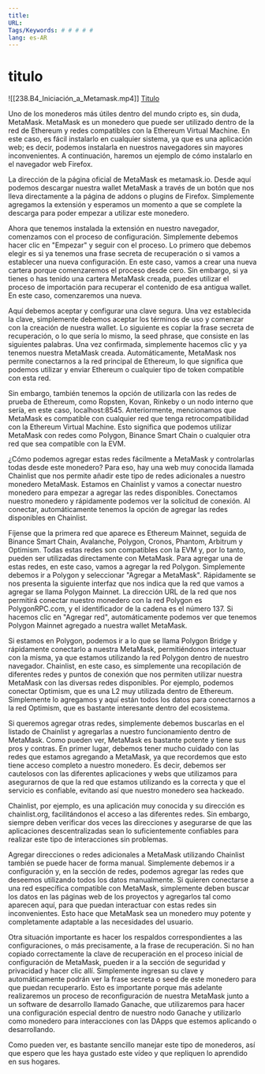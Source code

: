 ```yaml
---
title: 
URL: 
Tags/Keywords: # # # # #
lang: es-AR
---
```

# titulo
![[238.B4_Iniciación_a_Metamask.mp4]]
[Titulo](URL)

Uno de los monederos más útiles dentro del mundo cripto es, sin duda, MetaMask. MetaMask es un monedero que puede ser utilizado dentro de la red de Ethereum y redes compatibles con la Ethereum Virtual Machine. En este caso, es fácil instalarlo en cualquier sistema, ya que es una aplicación web; es decir, podemos instalarla en nuestros navegadores sin mayores inconvenientes. A continuación, haremos un ejemplo de cómo instalarlo en el navegador web Firefox.

La dirección de la página oficial de MetaMask es metamask.io. Desde aquí podemos descargar nuestra wallet MetaMask a través de un botón que nos lleva directamente a la página de addons o plugins de Firefox. Simplemente agregamos la extensión y esperamos un momento a que se complete la descarga para poder empezar a utilizar este monedero.

Ahora que tenemos instalada la extensión en nuestro navegador, comenzamos con el proceso de configuración. Simplemente debemos hacer clic en "Empezar" y seguir con el proceso. Lo primero que debemos elegir es si ya tenemos una frase secreta de recuperación o si vamos a establecer una nueva configuración. En este caso, vamos a crear una nueva cartera porque comenzaremos el proceso desde cero. Sin embargo, si ya tienes o has tenido una cartera MetaMask creada, puedes utilizar el proceso de importación para recuperar el contenido de esa antigua wallet. En este caso, comenzaremos una nueva.

Aquí debemos aceptar y configurar una clave segura. Una vez establecida la clave, simplemente debemos aceptar los términos de uso y comenzar con la creación de nuestra wallet. Lo siguiente es copiar la frase secreta de recuperación, o lo que sería lo mismo, la seed phrase, que consiste en las siguientes palabras. Una vez confirmada, simplemente hacemos clic y ya tenemos nuestra MetaMask creada. Automáticamente, MetaMask nos permite conectarnos a la red principal de Ethereum, lo que significa que podemos utilizar y enviar Ethereum o cualquier tipo de token compatible con esta red.

Sin embargo, también tenemos la opción de utilizarla con las redes de prueba de Ethereum, como Ropsten, Kovan, Rinkeby o un nodo interno que sería, en este caso, localhost:8545. Anteriormente, mencionamos que MetaMask es compatible con cualquier red que tenga retrocompatibilidad con la Ethereum Virtual Machine. Esto significa que podemos utilizar MetaMask con redes como Polygon, Binance Smart Chain o cualquier otra red que sea compatible con la EVM.

¿Cómo podemos agregar estas redes fácilmente a MetaMask y controlarlas todas desde este monedero? Para eso, hay una web muy conocida llamada Chainlist que nos permite añadir este tipo de redes adicionales a nuestro monedero MetaMask. Estamos en Chainlist y vamos a conectar nuestro monedero para empezar a agregar las redes disponibles. Conectamos nuestro monedero y rápidamente podemos ver la solicitud de conexión. Al conectar, automáticamente tenemos la opción de agregar las redes disponibles en Chainlist.

Fíjense que la primera red que aparece es Ethereum Mainnet, seguida de Binance Smart Chain, Avalanche, Polygon, Cronos, Phantom, Arbitrum y Optimism. Todas estas redes son compatibles con la EVM y, por lo tanto, pueden ser utilizadas directamente con MetaMask. Para agregar una de estas redes, en este caso, vamos a agregar la red Polygon. Simplemente debemos ir a Polygon y seleccionar "Agregar a MetaMask". Rápidamente se nos presenta la siguiente interfaz que nos indica que la red que vamos a agregar se llama Polygon Mainnet. La dirección URL de la red que nos permitirá conectar nuestro monedero con la red Polygon es PolygonRPC.com, y el identificador de la cadena es el número 137. Si hacemos clic en "Agregar red", automáticamente podemos ver que tenemos Polygon Mainnet agregado a nuestra wallet MetaMask.

Si estamos en Polygon, podemos ir a lo que se llama Polygon Bridge y rápidamente conectarlo a nuestra MetaMask, permitiéndonos interactuar con la misma, ya que estamos utilizando la red Polygon dentro de nuestro navegador. Chainlist, en este caso, es simplemente una recopilación de diferentes redes y puntos de conexión que nos permiten utilizar nuestra MetaMask con las diversas redes disponibles. Por ejemplo, podemos conectar Optimism, que es una L2 muy utilizada dentro de Ethereum. Simplemente lo agregamos y aquí están todos los datos para conectarnos a la red Optimism, que es bastante interesante dentro del ecosistema.

Si queremos agregar otras redes, simplemente debemos buscarlas en el listado de Chainlist y agregarlas a nuestro funcionamiento dentro de MetaMask. Como pueden ver, MetaMask es bastante potente y tiene sus pros y contras. En primer lugar, debemos tener mucho cuidado con las redes que estamos agregando a MetaMask, ya que recordemos que esto tiene acceso completo a nuestro monedero. Es decir, debemos ser cautelosos con las diferentes aplicaciones y webs que utilizamos para asegurarnos de que la red que estamos utilizando es la correcta y que el servicio es confiable, evitando así que nuestro monedero sea hackeado.

Chainlist, por ejemplo, es una aplicación muy conocida y su dirección es chainlist.org, facilitándonos el acceso a las diferentes redes. Sin embargo, siempre deben verificar dos veces las direcciones y asegurarse de que las aplicaciones descentralizadas sean lo suficientemente confiables para realizar este tipo de interacciones sin problemas.

Agregar direcciones o redes adicionales a MetaMask utilizando Chainlist también se puede hacer de forma manual. Simplemente debemos ir a configuración y, en la sección de redes, podemos agregar las redes que deseemos utilizando todos los datos manualmente. Si quieren conectarse a una red específica compatible con MetaMask, simplemente deben buscar los datos en las páginas web de los proyectos y agregarlos tal como aparecen aquí, para que puedan interactuar con estas redes sin inconvenientes. Esto hace que MetaMask sea un monedero muy potente y completamente adaptable a las necesidades del usuario.

Otra situación importante es hacer los respaldos correspondientes a las configuraciones, o más precisamente, a la frase de recuperación. Si no han copiado correctamente la clave de recuperación en el proceso inicial de configuración de MetaMask, pueden ir a la sección de seguridad y privacidad y hacer clic allí. Simplemente ingresan su clave y automáticamente podrán ver la frase secreta o seed de este monedero para que puedan recuperarlo. Esto es importante porque más adelante realizaremos un proceso de reconfiguración de nuestra MetaMask junto a un software de desarrollo llamado Ganache, que utilizaremos para hacer una configuración especial dentro de nuestro nodo Ganache y utilizarlo como monedero para interacciones con las DApps que estemos aplicando o desarrollando.

Como pueden ver, es bastante sencillo manejar este tipo de monederos, así que espero que les haya gustado este vídeo y que repliquen lo aprendido en sus hogares.